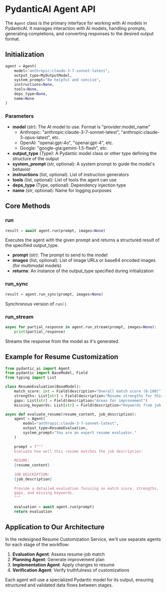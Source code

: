 # PydanticAI Agent API

The `Agent` class is the primary interface for working with AI models in PydanticAI. It manages interaction with AI models, handling prompts, generating completions, and converting responses to the desired output format.

## Initialization

```python
agent = Agent(
    model="anthropic:claude-3-7-sonnet-latest",
    output_type=MyOutputModel,
    system_prompt="Be helpful and concise",
    instructions=None,
    tools=None,
    deps_type=None,
    name=None
)
```

### Parameters

- **model** (str): The AI model to use. Format is "provider:model_name"
  - Anthropic: "anthropic:claude-3-7-sonnet-latest", "anthropic:claude-3-opus-latest", etc.
  - OpenAI: "openai:gpt-4o", "openai:gpt-4", etc.
  - Google: "google-gla:gemini-1.5-flash", etc.
- **output_type** (Type): A Pydantic model class or other type defining the structure of the output
- **system_prompt** (str, optional): A system prompt to guide the model's behavior
- **instructions** (list, optional): List of instruction generators
- **tools** (list, optional): List of tools the agent can use
- **deps_type** (Type, optional): Dependency injection type
- **name** (str, optional): Name for logging purposes

## Core Methods

### run

```python
result = await agent.run(prompt, images=None)
```

Executes the agent with the given prompt and returns a structured result of the specified output_type.

- **prompt** (str): The prompt to send to the model
- **images** (list, optional): List of image URLs or base64 encoded images (for multimodal models)
- **returns**: An instance of the output_type specified during initialization

### run_sync

```python
result = agent.run_sync(prompt, images=None)
```

Synchronous version of `run()`.

### run_stream

```python
async for partial_response in agent.run_stream(prompt, images=None):
    print(partial_response)
```

Streams the response from the model as it's generated.

## Example for Resume Customization

```python
from pydantic_ai import Agent
from pydantic import BaseModel, Field
from typing import List

class ResumeEvaluation(BaseModel):
    match_score: int = Field(description="Overall match score (0-100)")
    strengths: List[str] = Field(description="Resume strengths for this job")
    gaps: List[str] = Field(description="Areas for improvement")
    missing_keywords: List[str] = Field(description="Keywords from job not in resume")

async def evaluate_resume(resume_content, job_description):
    agent = Agent(
        model="anthropic:claude-3-7-sonnet-latest",
        output_type=ResumeEvaluation,
        system_prompt="You are an expert resume evaluator."
    )
    
    prompt = f"""
    Evaluate how well this resume matches the job description:
    
    RESUME:
    {resume_content}
    
    JOB DESCRIPTION:
    {job_description}
    
    Provide a detailed evaluation focusing on match score, strengths, 
    gaps, and missing keywords.
    """
    
    evaluation = await agent.run(prompt)
    return evaluation
```

## Application to Our Architecture

In the redesigned Resume Customization Service, we'll use separate agents for each stage of the workflow:

1. **Evaluation Agent**: Assess resume-job match
2. **Planning Agent**: Generate improvement plan
3. **Implementation Agent**: Apply changes to resume
4. **Verification Agent**: Verify truthfulness of customizations

Each agent will use a specialized Pydantic model for its output, ensuring structured and validated data flows between stages.